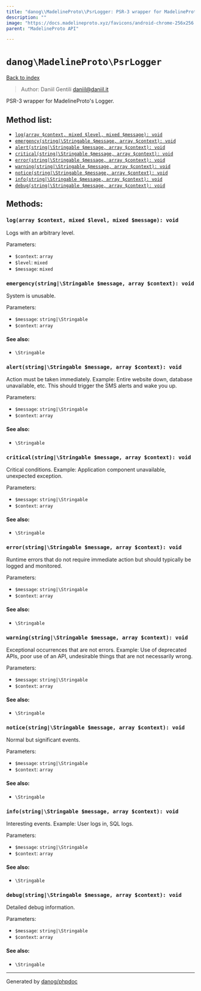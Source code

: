 ```yaml
---
title: "danog\\MadelineProto\\PsrLogger: PSR-3 wrapper for MadelineProto's Logger."
description: ""
image: "https://docs.madelineproto.xyz/favicons/android-chrome-256x256.png"
parent: "MadelineProto API"

---
```

# `danog\MadelineProto\PsrLogger`
[Back to index](../../index.html)

> Author: Daniil Gentili <daniil@daniil.it>  
  

PSR-3 wrapper for MadelineProto's Logger.  




## Method list:
* [`log(array $context, mixed $level, mixed $message): void`](#log-array-context-mixed-level-mixed-message-void)
* [`emergency(string|\Stringable $message, array $context): void`](#emergency-string-stringable-message-array-context-void)
* [`alert(string|\Stringable $message, array $context): void`](#alert-string-stringable-message-array-context-void)
* [`critical(string|\Stringable $message, array $context): void`](#critical-string-stringable-message-array-context-void)
* [`error(string|\Stringable $message, array $context): void`](#error-string-stringable-message-array-context-void)
* [`warning(string|\Stringable $message, array $context): void`](#warning-string-stringable-message-array-context-void)
* [`notice(string|\Stringable $message, array $context): void`](#notice-string-stringable-message-array-context-void)
* [`info(string|\Stringable $message, array $context): void`](#info-string-stringable-message-array-context-void)
* [`debug(string|\Stringable $message, array $context): void`](#debug-string-stringable-message-array-context-void)

## Methods:
### `log(array $context, mixed $level, mixed $message): void`

Logs with an arbitrary level.


Parameters:

* `$context`: `array`   
* `$level`: `mixed`   
* `$message`: `mixed`   



### `emergency(string|\Stringable $message, array $context): void`

System is unusable.


Parameters:

* `$message`: `string|\Stringable`   
* `$context`: `array`   


#### See also: 
* `\Stringable`




### `alert(string|\Stringable $message, array $context): void`

Action must be taken immediately.
Example: Entire website down, database unavailable, etc. This should
trigger the SMS alerts and wake you up.

Parameters:

* `$message`: `string|\Stringable`   
* `$context`: `array`   


#### See also: 
* `\Stringable`




### `critical(string|\Stringable $message, array $context): void`

Critical conditions.
Example: Application component unavailable, unexpected exception.

Parameters:

* `$message`: `string|\Stringable`   
* `$context`: `array`   


#### See also: 
* `\Stringable`




### `error(string|\Stringable $message, array $context): void`

Runtime errors that do not require immediate action but should typically
be logged and monitored.


Parameters:

* `$message`: `string|\Stringable`   
* `$context`: `array`   


#### See also: 
* `\Stringable`




### `warning(string|\Stringable $message, array $context): void`

Exceptional occurrences that are not errors.
Example: Use of deprecated APIs, poor use of an API, undesirable things
that are not necessarily wrong.

Parameters:

* `$message`: `string|\Stringable`   
* `$context`: `array`   


#### See also: 
* `\Stringable`




### `notice(string|\Stringable $message, array $context): void`

Normal but significant events.


Parameters:

* `$message`: `string|\Stringable`   
* `$context`: `array`   


#### See also: 
* `\Stringable`




### `info(string|\Stringable $message, array $context): void`

Interesting events.
Example: User logs in, SQL logs.

Parameters:

* `$message`: `string|\Stringable`   
* `$context`: `array`   


#### See also: 
* `\Stringable`




### `debug(string|\Stringable $message, array $context): void`

Detailed debug information.


Parameters:

* `$message`: `string|\Stringable`   
* `$context`: `array`   


#### See also: 
* `\Stringable`




---
Generated by [danog/phpdoc](https://phpdoc.daniil.it)
